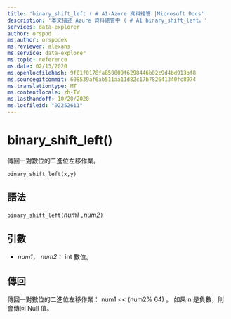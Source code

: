 ```yaml
---
title: 'binary_shift_left ( # A1-Azure 資料總管 |Microsoft Docs'
description: '本文描述 Azure 資料總管中 ( # A1 binary_shift_left。'
services: data-explorer
author: orspod
ms.author: orspodek
ms.reviewer: alexans
ms.service: data-explorer
ms.topic: reference
ms.date: 02/13/2020
ms.openlocfilehash: 9f01f0178fa850009f6298446b02c9d4bd913bf8
ms.sourcegitcommit: 608539af6ab511aa11d82c17b782641340fc8974
ms.translationtype: MT
ms.contentlocale: zh-TW
ms.lasthandoff: 10/20/2020
ms.locfileid: "92252611"
---
```

# <a name="binary_shift_left"></a>binary_shift_left()

傳回一對數位的二進位左移作業。

```kusto
binary_shift_left(x,y)  
```

## <a name="syntax"></a>語法

`binary_shift_left(`*num1* `,`*num2*`)`

## <a name="arguments"></a>引數

* *num1*， *num2*： int 數位。

## <a name="returns"></a>傳回

傳回一對數位的二進位左移作業： num1 <<  (num2% 64) 。
如果 n 是負數，則會傳回 Null 值。